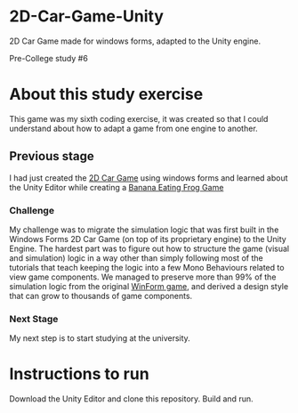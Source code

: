 # 2D-Car-Game-Unity
2D Car Game made for windows forms, adapted to the Unity engine.

Pre-College study #6

# About this study exercise
This game was my sixth coding exercise, it was created so that I could understand about how to adapt a game from one engine to another.
## Previous stage
I had just created the [2D Car Game](https://github.com/sergiofpaim/2D-Car-Game) using windows forms and learned about the Unity Editor while creating a [Banana Eating Frog Game](https://github.com/sergiofpaim/Banana-Eating-Frog-Game)

### Challenge 
My challenge was to migrate the simulation logic that was first built in the Windows Forms 2D Car Game (on top of its proprietary engine) to the Unity Engine.
The hardest part was to figure out how to structure the game (visual and simulation) logic in a way other than simply following most of the tutorials that teach keeping the logic into a few Mono Behaviours related to view game components.
We managed to preserve more than 99% of the simulation logic from the original [WinForm game](https://github.com/sergiofpaim/2D-Car-Game), and derived a design style that can grow to thousands of game components.

### Next Stage
My next step is to start studying at the university.

# Instructions to run
Download the Unity Editor and clone this repository.
Build and run.
